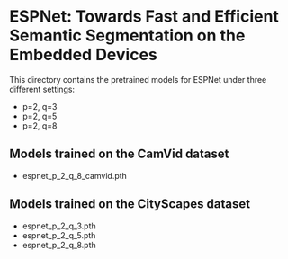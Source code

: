 # ESPNet: Towards Fast and Efficient Semantic Segmentation on the Embedded Devices

This directory contains the pretrained models for ESPNet under three different settings:

* p=2, q=3
* p=2, q=5
* p=2, q=8


## Models trained on the CamVid dataset
* espnet_p_2_q_8_camvid.pth

## Models trained on the CityScapes dataset
* espnet_p_2_q_3.pth
* espnet_p_2_q_5.pth
* espnet_p_2_q_8.pth
